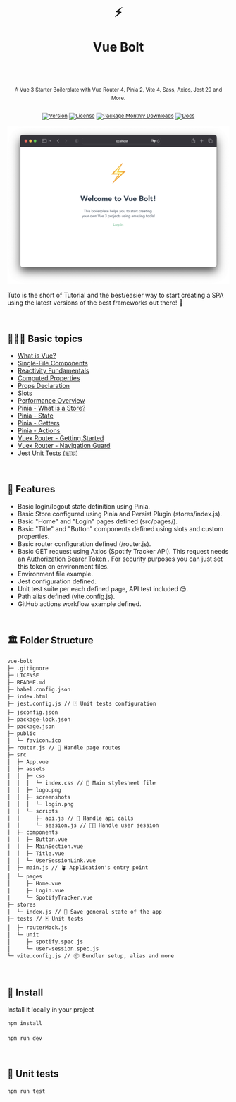 <div align="center">
  <h1>
    <br/>
    ⚡️
    <br />
    <br />
    Vue Bolt
    <br />
    <br />
  </h1>
  <sup>
    <br />
   A Vue 3 Starter Boilerplate with Vue Router 4, Pinia 2, Vite 4, Sass, Axios, Jest 29 and More.</em>
    <br />
    <br /

[![Version](https://img.shields.io/github/v/tag/morellexf26/vue-bolt?label=%20&style=for-the-badge)](https://github.com/morellexf26/vue-bolt/releases)
[![License](https://img.shields.io/badge/-MIT-f56565.svg?longCache=true&style=for-the-badge)](https://github.com/morellexf26/vue-bolt/blob/main/LICENSE)
[![Package Monthly Downloads](https://img.shields.io/npm/dm/vue-bolt?label=%20&style=for-the-badge)](https://www.npmjs.com/package/vue-bolt)
[![Docs](https://img.shields.io/badge/-Docs-blue.svg?style=for-the-badge)](https://vuejs.org)

  </sup>
</div>

<img alt='Website' src="./src/assets/screenshots/login.png" />

Tuto is the short of Tutorial and the best/easier way to start creating a SPA using the latest versions of the best frameworks out there! 🤩

<br>

## 👨🏻‍🏫 Basic topics

- [What is Vue?](https://vuejs.org/guide/introduction.html#what-is-vue)
- [Single-File Components](https://vuejs.org/guide/introduction.html#single-file-components)
- [Reactivity Fundamentals](https://vuejs.org/guide/essentials/reactivity-fundamentals.html#reactivity-fundamentals)
- [Computed Properties](https://vuejs.org/guide/essentials/computed.html#computed-properties)
- [Props Declaration](https://vuejs.org/guide/components/props.html#props-declaration)
- [Slots](https://vuejs.org/guide/components/slots.html#slots)
- [Performance Overview](https://vuejs.org/guide/best-practices/performance.html#overview)
- [Pinia - What is a Store?](https://pinia.vuejs.org/getting-started.html#what-is-a-store)
- [Pinia - State](https://pinia.vuejs.org/core-concepts/state.html#state)
- [Pinia - Getters](https://pinia.vuejs.org/core-concepts/getters.html#getters)
- [Pinia - Actions](https://pinia.vuejs.org/core-concepts/actions.html)
- [Vuex Router - Getting Started](https://router.vuejs.org/guide/#getting-started)
- [Vuex Router - Navigation Guard](https://router.vuejs.org/guide/advanced/navigation-guards.html#navigation-guards)
- [Jest Unit Tests (🇪🇸)](https://medium.com/@agustinmorelle01/las-7-claves-del-%C3%A9xito-tests-unitarios-de-frontend-vue-js-y-jest-28988ae561ac)

<br>

## 💎 Features

- Basic login/logout state definition using Pinia.
- Basic Store configured using Pinia and Persist Plugin (stores/index.js).
- Basic "Home" and "Login" pages defined (src/pages/).
- Basic "Title" and "Button" components defined using slots and custom properties.
- Basic router configuration defined (/router.js).
- Basic GET request using Axios (Spotify Tracker API). This request needs an [Authorization Bearer Token ](https://developer.spotify.com/console/get-users-currently-playing-track/). For security purposes you can just set this token on environment files.
- Environment file example.
- Jest configuration defined.
- Unit test suite per each defined page, API test included 😎.
- Path alias defined (vite.config.js).
- GitHub actions workflow example defined.

<br>

## 🏛 Folder Structure

```
vue-bolt
├─ .gitignore
├─ LICENSE
├─ README.md
├─ babel.config.json
├─ index.html
├─ jest.config.js // 🃏 Unit tests configuration
├─ jsconfig.json
├─ package-lock.json
├─ package.json
├─ public
│  └─ favicon.ico
├─ router.js // 🧭 Handle page routes
├─ src
│  ├─ App.vue
│  ├─ assets
│  │  ├─ css
│  │  │  └─ index.css // 🎨 Main stylesheet file
│  │  ├─ logo.png
│  │  ├─ screenshots
│  │  │  └─ login.png
│  │  └─ scripts
│  │     ├─ api.js // 📡 Handle api calls
│  │     └─ session.js // 👦🏻 Handle user session
│  ├─ components
│  │  ├─ Button.vue
│  │  ├─ MainSection.vue
│  │  ├─ Title.vue
│  │  └─ UserSessionLink.vue
│  ├─ main.js // 🪴 Application's entry point
│  └─ pages
│     ├─ Home.vue
│     ├─ Login.vue
│     └─ SpotifyTracker.vue
├─ stores
│  └─ index.js // 💾 Save general state of the app
├─ tests // 🃏 Unit tests
│  ├─ routerMock.js
│  └─ unit
│     ├─ spotify.spec.js
│     └─ user-session.spec.js
└─ vite.config.js // 📦 Bundler setup, alias and more

```

<br>

## 🚀 Install

Install it locally in your project

```bash
npm install

npm run dev
```

<br>

## 🧪 Unit tests

```
npm run test
```
